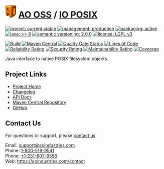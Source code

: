 # [<img src="ao-logo.png" alt="AO Logo" width="35" height="40">](https://github.com/ao-apps) [AO OSS](https://github.com/ao-apps/ao-oss) / [IO POSIX](https://github.com/ao-apps/ao-io-posix)

[![project: current stable](https://oss.aoapps.com/ao-badges/project-current-stable.svg)](https://aoindustries.com/life-cycle#project-current-stable)
[![management: production](https://oss.aoapps.com/ao-badges/management-production.svg)](https://aoindustries.com/life-cycle#management-production)
[![packaging: active](https://oss.aoapps.com/ao-badges/packaging-active.svg)](https://aoindustries.com/life-cycle#packaging-active)  
[![java: &gt;= 8](https://oss.aoapps.com/ao-badges/java-8.svg)](https://docs.oracle.com/javase/8/)
[![semantic versioning: 2.0.0](https://oss.aoapps.com/ao-badges/semver-2.0.0.svg)](http://semver.org/spec/v2.0.0.html)
[![license: LGPL v3](https://oss.aoapps.com/ao-badges/license-lgpl-3.0.svg)](https://www.gnu.org/licenses/lgpl-3.0)

[![Build](https://github.com/ao-apps/ao-io-posix/workflows/Build/badge.svg?branch=master)](https://github.com/ao-apps/ao-io-posix/actions?query=workflow%3ABuild)
[![Maven Central](https://maven-badges.herokuapp.com/maven-central/com.aoapps/ao-io-posix/badge.svg)](https://maven-badges.herokuapp.com/maven-central/com.aoapps/ao-io-posix)
[![Quality Gate Status](https://sonarcloud.io/api/project_badges/measure?branch=master&project=com.aoapps%3Aao-io-posix&metric=alert_status)](https://sonarcloud.io/dashboard?branch=master&id=com.aoapps%3Aao-io-posix)
[![Lines of Code](https://sonarcloud.io/api/project_badges/measure?branch=master&project=com.aoapps%3Aao-io-posix&metric=ncloc)](https://sonarcloud.io/component_measures?branch=master&id=com.aoapps%3Aao-io-posix&metric=ncloc)  
[![Reliability Rating](https://sonarcloud.io/api/project_badges/measure?branch=master&project=com.aoapps%3Aao-io-posix&metric=reliability_rating)](https://sonarcloud.io/component_measures?branch=master&id=com.aoapps%3Aao-io-posix&metric=Reliability)
[![Security Rating](https://sonarcloud.io/api/project_badges/measure?branch=master&project=com.aoapps%3Aao-io-posix&metric=security_rating)](https://sonarcloud.io/component_measures?branch=master&id=com.aoapps%3Aao-io-posix&metric=Security)
[![Maintainability Rating](https://sonarcloud.io/api/project_badges/measure?branch=master&project=com.aoapps%3Aao-io-posix&metric=sqale_rating)](https://sonarcloud.io/component_measures?branch=master&id=com.aoapps%3Aao-io-posix&metric=Maintainability)
[![Coverage](https://sonarcloud.io/api/project_badges/measure?branch=master&project=com.aoapps%3Aao-io-posix&metric=coverage)](https://sonarcloud.io/component_measures?branch=master&id=com.aoapps%3Aao-io-posix&metric=Coverage)

Java interface to native POSIX filesystem objects.

## Project Links
* [Project Home](https://oss.aoapps.com/io-posix/)
* [Changelog](https://oss.aoapps.com/io-posix/changelog)
* [API Docs](https://oss.aoapps.com/io-posix/apidocs/)
* [Maven Central Repository](https://central.sonatype.com/search?namespace=com.aoapps&q=a%3Aao-io-posix)
* [GitHub](https://github.com/ao-apps/ao-io-posix)

## Contact Us
For questions or support, please [contact us](https://aoindustries.com/contact):

Email: [support@aoindustries.com](mailto:support@aoindustries.com)  
Phone: [1-800-519-9541](tel:1-800-519-9541)  
Phone: [+1-251-607-9556](tel:+1-251-607-9556)  
Web: https://aoindustries.com/contact
